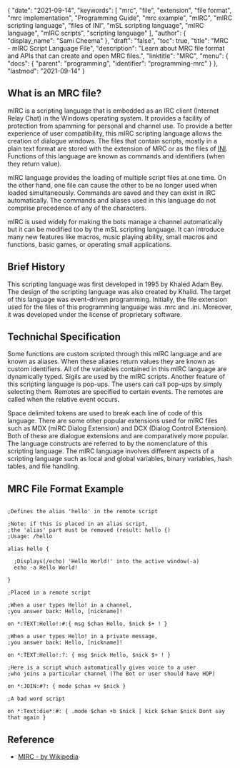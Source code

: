 {
  "date": "2021-09-14",
  "keywords": [
    "mrc",
    "file",
    "extension",
    "file format",
    "mrc implementation",
    "Programming Guide",
    "mrc example",
    "mIRC",
    "mIRC scripting language",
    "files of INI",
    "mSL scripting language",
    "mIRC language",
    "mIRC scripts",
    "scripting language"
  ],
  "author": {
    "display_name": "Sami Cheema"
  },
  "draft": "false",
  "toc": true,
  "title": "MRC - mIRC Script Language File",
  "description": "Learn about MRC file format and APIs that can create and open MRC files.",
  "linktitle": "MRC",
  "menu": {
    "docs": {
      "parent": "programming",
      "identifier": "programming-mrc"
    }
  },
  "lastmod": "2021-09-14"
}

## What is an MRC file?

mIRC is a scripting language that is embedded as an IRC client (Internet Relay Chat) in the Windows operating system. It provides a facility of protection from spamming for personal and channel use. To provide a better experience of user compatibility, this mIRC scripting language allows the creation of dialogue windows. The files that contain scripts, mostly in a plain text format are stored with the extension of MRC or as the files of [INI](/system/ini/). Functions of this language are known as commands and identifiers (when they return value).

mIRC language provides the loading of multiple script files at one time. On the other hand, one file can cause the other to be no longer used when loaded simultaneously. Commands are saved and they can exist in IRC automatically. The commands and aliases used in this language do not comprise precedence of any of the characters.

mIRC is used widely for making the bots manage a channel automatically but it can be modified too by the mSL scripting language. It can introduce many new features like macros, music playing ability, small macros and functions, basic games, or operating small applications. 


## Brief History ##

This scripting language was first developed in 1995 by Khaled Adam Bey. The design of the scripting language was also created by Khalid. The target of this language was event-driven programming. Initially, the file extension used for the files of this programming language was .mrc and .ini. Moreover, it was developed under the license of proprietary software.

## Technichal Specification ##

Some functions are custom scripted through this mIRC language and are known as aliases. When these aliases return values they are known as custom identifiers. All of the variables contained in this mIRC language are dynamically typed. Sigils are used by the mIRC scripts. Another feature of this scripting language is pop-ups. The users can call pop-ups by simply selecting them. Remotes are specified to certain events. The remotes are called when the relative event occurs.

Space delimited tokens are used to break each line of code of this language. There are some other popular extensions used for mIRC files such as MDX (mIRC Dialog Extension) and DCX (Dialog Control Extension). Both of these are dialogue extensions and are comparatively more popular. The language constructs are referred to by the nomenclature of this scripting language. The mIRC language involves different aspects of a scripting language such as local and global variables, binary variables, hash tables, and file handling.


## MRC File Format Example ##

```

;Defines the alias 'hello' in the remote script

;Note: if this is placed in an alias script,
;the 'alias' part must be removed (result: hello {)
;Usage: /hello

alias hello {

  ;Displays(/echo) 'Hello World!' into the active window(-a)
  echo -a Hello World!

}

```

```
;Placed in a remote script

;When a user types Hello! in a channel,
;you answer back: Hello, [nickname]!

on *:TEXT:Hello!:#:{ msg $chan Hello, $nick $+ ! }

;When a user types Hello! in a private message,
;you answer back: Hello, [nickname]!

on *:TEXT:Hello!:?: { msg $nick Hello, $nick $+ ! }

;Here is a script which automatically gives voice to a user
;who joins a particular channel (The Bot or user should have HOP)

on *:JOIN:#?: { mode $chan +v $nick }

;A bad word script

on *:Text:die*:#: { .mode $chan +b $nick | kick $chan $nick Dont say that again }

```

## Reference ##

* [MIRC - by Wikipedia](https://en.wikipedia.org/wiki/MIRC_scripting_language)


